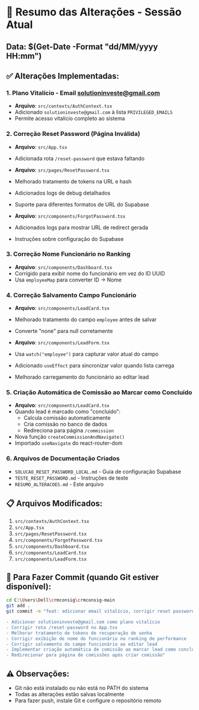 # 📝 Resumo das Alterações - Sessão Atual

## Data: $(Get-Date -Format "dd/MM/yyyy HH:mm")

## ✅ Alterações Implementadas:

### 1. **Plano Vitalício - Email solutioninveste@gmail.com**
   - **Arquivo**: `src/contexts/AuthContext.tsx`
   - Adicionado `solutioninveste@gmail.com` à lista `PRIVILEGED_EMAILS`
   - Permite acesso vitalício completo ao sistema

### 2. **Correção Reset Password (Página Inválida)**
   - **Arquivo**: `src/App.tsx`
   - Adicionada rota `/reset-password` que estava faltando
   
   - **Arquivo**: `src/pages/ResetPassword.tsx`
   - Melhorado tratamento de tokens na URL e hash
   - Adicionados logs de debug detalhados
   - Suporte para diferentes formatos de URL do Supabase
   
   - **Arquivo**: `src/components/ForgotPassword.tsx`
   - Adicionados logs para mostrar URL de redirect gerada
   - Instruções sobre configuração do Supabase

### 3. **Correção Nome Funcionário no Ranking**
   - **Arquivo**: `src/components/Dashboard.tsx`
   - Corrigido para exibir nome do funcionário em vez do ID UUID
   - Usa `employeeMap` para converter ID → Nome

### 4. **Correção Salvamento Campo Funcionário**
   - **Arquivo**: `src/components/LeadCard.tsx`
   - Melhorado tratamento do campo `employee` antes de salvar
   - Converte "none" para null corretamente
   
   - **Arquivo**: `src/components/LeadForm.tsx`
   - Usa `watch("employee")` para capturar valor atual do campo
   - Adicionado `useEffect` para sincronizar valor quando lista carrega
   - Melhorado carregamento do funcionário ao editar lead

### 5. **Criação Automática de Comissão ao Marcar como Concluído**
   - **Arquivo**: `src/components/LeadCard.tsx`
   - Quando lead é marcado como "concluido":
     - Calcula comissão automaticamente
     - Cria comissão no banco de dados
     - Redireciona para página `/commission`
   - Nova função `createCommissionAndNavigate()`
   - Importado `useNavigate` do react-router-dom

### 6. **Arquivos de Documentação Criados**
   - `SOLUCAO_RESET_PASSWORD_LOCAL.md` - Guia de configuração Supabase
   - `TESTE_RESET_PASSWORD.md` - Instruções de teste
   - `RESUMO_ALTERACOES.md` - Este arquivo

## 📋 Arquivos Modificados:

1. `src/contexts/AuthContext.tsx`
2. `src/App.tsx`
3. `src/pages/ResetPassword.tsx`
4. `src/components/ForgotPassword.tsx`
5. `src/components/Dashboard.tsx`
6. `src/components/LeadCard.tsx`
7. `src/components/LeadForm.tsx`

## 🔄 Para Fazer Commit (quando Git estiver disponível):

```bash
cd C:\Users\Dell\crmconsig\crmconsig-main
git add .
git commit -m "feat: adicionar email vitalício, corrigir reset password, performance funcionários e criação automática de comissão

- Adicionar solutioninveste@gmail.com como plano vitalício
- Corrigir rota /reset-password no App.tsx
- Melhorar tratamento de tokens de recuperação de senha
- Corrigir exibição de nome do funcionário no ranking de performance
- Corrigir salvamento do campo funcionário ao editar lead
- Implementar criação automática de comissão ao marcar lead como concluído
- Redirecionar para página de comissões após criar comissão"
```

## ⚠️ Observações:

- Git não está instalado ou não está no PATH do sistema
- Todas as alterações estão salvas localmente
- Para fazer push, instale Git e configure o repositório remoto

